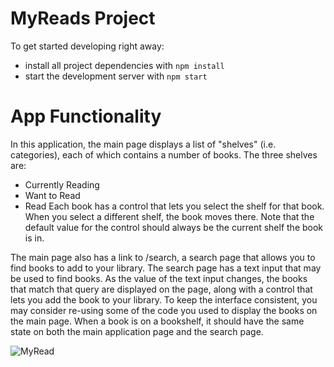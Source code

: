 # MyReads Project

To get started developing right away:

- install all project dependencies with `npm install`
- start the development server with `npm start`

# App Functionality
In this application, the main page displays a list of "shelves" (i.e. categories), each of which contains a number of books. The three shelves are:
- Currently Reading
- Want to Read
- Read
Each book has a control that lets you select the shelf for that book. When you select a different shelf, the book moves there. Note that the default value for the control should always be the current shelf the book is in.

The main page also has a link to /search, a search page that allows you to find books to add to your library.
The search page has a text input that may be used to find books. As the value of the text input changes, the books that match that query are displayed on the page, along with a control that lets you add the book to your library. To keep the interface consistent, you may consider re-using some of the code you used to display the books on the main page. When a book is on a bookshelf, it should have the same state on both the main application page and the search page.

![MyRead](https://user-images.githubusercontent.com/25126842/127589769-5e951663-ab98-4093-a336-0594f0e3f637.gif)
